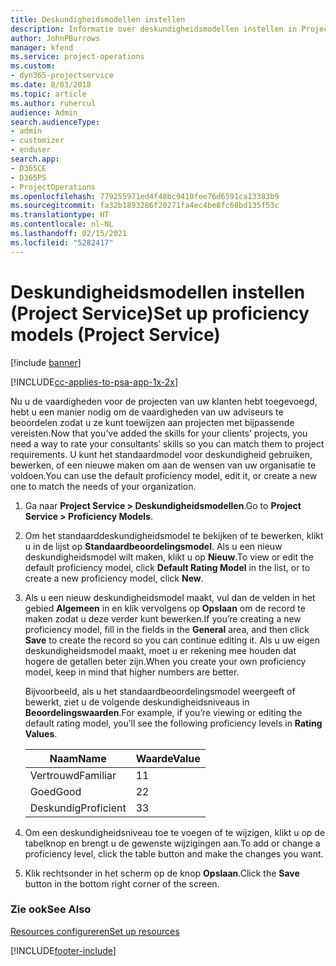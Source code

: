 ```yaml
---
title: Deskundigheidsmodellen instellen
description: Informatie over deskundigheidsmodellen instellen in Project Service
author: JohnPBurrows
manager: kfend
ms.service: project-operations
ms.custom:
- dyn365-projectservice
ms.date: 8/03/2018
ms.topic: article
ms.author: ruhercul
audience: Admin
search.audienceType:
- admin
- customizer
- enduser
search.app:
- D365CE
- D365PS
- ProjectOperations
ms.openlocfilehash: 779255971ed4f48bc9410fee76d6591ca13383b9
ms.sourcegitcommit: fa32b1893286f20271fa4ec4be8fc68bd135f53c
ms.translationtype: HT
ms.contentlocale: nl-NL
ms.lasthandoff: 02/15/2021
ms.locfileid: "5282417"
---
```

# <a name="set-up-proficiency-models-project-service"></a><span data-ttu-id="4350a-103">Deskundigheidsmodellen instellen (Project Service)</span><span class="sxs-lookup"><span data-stu-id="4350a-103">Set up proficiency models (Project Service)</span></span>

[!include [banner](../includes/psa-now-project-operations.md)]

[!INCLUDE[cc-applies-to-psa-app-1x-2x](../includes/cc-applies-to-psa-app-1x-2x.md)]

<span data-ttu-id="4350a-104">Nu u de vaardigheden voor de projecten van uw klanten hebt toegevoegd, hebt u een manier nodig om de vaardigheden van uw adviseurs te beoordelen zodat u ze kunt toewijzen aan projecten met bijpassende vereisten.</span><span class="sxs-lookup"><span data-stu-id="4350a-104">Now that you’ve added the skills for your clients’ projects, you need a way to rate your consultants’ skills so you can match them to project requirements.</span></span> <span data-ttu-id="4350a-105">U kunt het standaardmodel voor deskundigheid gebruiken, bewerken, of een nieuwe maken om aan de wensen van uw organisatie te voldoen.</span><span class="sxs-lookup"><span data-stu-id="4350a-105">You can use the default proficiency model, edit it, or create a new one to match the needs of your organization.</span></span>  
  
1.  <span data-ttu-id="4350a-106">Ga naar **Project Service > Deskundigheidsmodellen**.</span><span class="sxs-lookup"><span data-stu-id="4350a-106">Go to **Project Service > Proficiency Models**.</span></span>  
  
2.  <span data-ttu-id="4350a-107">Om het standaarddeskundigheidsmodel te bekijken of te bewerken, klikt u in de lijst op **Standaardbeoordelingsmodel**. Als u een nieuw deskundigheidsmodel wilt maken, klikt u op **Nieuw**.</span><span class="sxs-lookup"><span data-stu-id="4350a-107">To view or edit the default proficiency model, click **Default Rating Model** in the list, or to create a new proficiency model, click **New**.</span></span>  
  
3.  <span data-ttu-id="4350a-108">Als u een nieuw deskundigheidsmodel maakt, vul dan de velden in het gebied **Algemeen** in en klik vervolgens op **Opslaan** om de record te maken zodat u deze verder kunt bewerken.</span><span class="sxs-lookup"><span data-stu-id="4350a-108">If you’re creating a new proficiency model, fill in the fields in the **General** area, and then click **Save** to create the record so you can continue editing it.</span></span> <span data-ttu-id="4350a-109">Als u uw eigen deskundigheidsmodel maakt, moet u er rekening mee houden dat hogere de getallen beter zijn.</span><span class="sxs-lookup"><span data-stu-id="4350a-109">When you create your own proficiency model, keep in mind that higher numbers are better.</span></span>  
  
     <span data-ttu-id="4350a-110">Bijvoorbeeld, als u het standaardbeoordelingsmodel weergeeft of bewerkt, ziet u de volgende deskundigheidsniveaus in **Beoordelingswaarden**.</span><span class="sxs-lookup"><span data-stu-id="4350a-110">For example, if you’re viewing or editing the default rating model, you’ll see the following proficiency levels in **Rating Values**.</span></span>  
  
    |<span data-ttu-id="4350a-111">Naam</span><span class="sxs-lookup"><span data-stu-id="4350a-111">Name</span></span>|<span data-ttu-id="4350a-112">Waarde</span><span class="sxs-lookup"><span data-stu-id="4350a-112">Value</span></span>|  
    |----------|-----------|  
    |<span data-ttu-id="4350a-113">Vertrouwd</span><span class="sxs-lookup"><span data-stu-id="4350a-113">Familiar</span></span>|<span data-ttu-id="4350a-114">1</span><span class="sxs-lookup"><span data-stu-id="4350a-114">1</span></span>|  
    |<span data-ttu-id="4350a-115">Goed</span><span class="sxs-lookup"><span data-stu-id="4350a-115">Good</span></span>|<span data-ttu-id="4350a-116">2</span><span class="sxs-lookup"><span data-stu-id="4350a-116">2</span></span>|  
    |<span data-ttu-id="4350a-117">Deskundig</span><span class="sxs-lookup"><span data-stu-id="4350a-117">Proficient</span></span>|<span data-ttu-id="4350a-118">3</span><span class="sxs-lookup"><span data-stu-id="4350a-118">3</span></span>|  
  
4.  <span data-ttu-id="4350a-119">Om een deskundigheidsniveau toe te voegen of te wijzigen, klikt u op de tabelknop en brengt u de gewenste wijzigingen aan.</span><span class="sxs-lookup"><span data-stu-id="4350a-119">To add or change a proficiency level, click the table button and make the changes you want.</span></span>  
  
5.  <span data-ttu-id="4350a-120">Klik rechtsonder in het scherm op de knop **Opslaan**.</span><span class="sxs-lookup"><span data-stu-id="4350a-120">Click the **Save** button in the bottom right corner of the screen.</span></span>  
  
### <a name="see-also"></a><span data-ttu-id="4350a-121">Zie ook</span><span class="sxs-lookup"><span data-stu-id="4350a-121">See Also</span></span>  
 [<span data-ttu-id="4350a-122">Resources configureren</span><span class="sxs-lookup"><span data-stu-id="4350a-122">Set up resources</span></span>](../psa/set-up-resources.md)


[!INCLUDE[footer-include](../includes/footer-banner.md)]